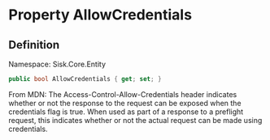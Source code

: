 # Property AllowCredentials

## Definition
Namespace: Sisk.Core.Entity

```csharp
public bool AllowCredentials { get; set; }
```

From MDN: The Access-Control-Allow-Credentials header indicates whether or not the response to the request can be exposed when the credentials flag is true. When used as part of a response to a preflight request, this indicates whether or not the actual request can be made using credentials.

